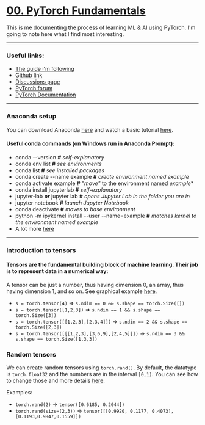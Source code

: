 
# [00. PyTorch Fundamentals](https://www.learnpytorch.io/00_pytorch_fundamentals/)
This is me documenting the process of learning ML & AI using PyTorch. I'm going to note here what I find most interesting.

---------------- 

### Useful links:
- [The guide i'm following](https://colab.research.google.com/github/mrdbourke/pytorch-deep-learning/blob/main/00_pytorch_fundamentals.ipynb) 
- [Github link ](https://github.com/mrdbourke/pytorch-deep-learning)
- [Discussions page](https://github.com/mrdbourke/pytorch-deep-learning/discussions)
- [PyTorch forum](https://discuss.pytorch.org/)
- [PyTorch Documentation](https://pytorch.org/docs/stable/)

-------------------
### Anaconda setup
You can download Anaconda [here](https://www.anaconda.com/download) and watch a basic tutorial [here](https://freelearning.anaconda.cloud/get-started-with-anaconda).

#### Useful conda commands (on Windows run in Anaconda Prompt):
- conda --version **#** *self-explanatory*
- conda env list **#** *see environments*
- conda list **#** *see installed packages*
- conda create --name example **#** *create environment named *example**
- conda activate example **#** *"move"* to the environment named *example**
- conda install jupyterlab **#** *self-explanatory*
- jupyter-lab ***or*** jupyter lab **#** *opens Jupyter Lab in the folder you are in*
- jupyter notebook **#** *launch Jupyter Notebook*
- conda deactivate **#** *moves to base environment*
- python -m ipykernel install --user --name=example **#** *matches kernel to the environment named *example**
- A lot more [here](https://docs.conda.io/projects/conda/en/latest/_downloads/a35958a2a7fa1e927e7dfb61ebcd69a9/conda-4.14.pdf)

---

### Introduction to tensors

#### **Tensors** are the fundamental building block of machine learning. Their job is to represent data in a numerical way:
A tensor can be just a number, thus having dimension 0, an array, thus having dimension 1, and so on. See graphical example [here](https://raw.githubusercontent.com/mrdbourke/pytorch-deep-learning/main/images/00-scalar-vector-matrix-tensor.png).
- `s = torch.tensor(4)` $\Rightarrow$ `s.ndim == 0 && s.shape == torch.Size([])`
- `s = torch.tensor([1,2,3])` $\Rightarrow$ `s.ndim == 1 && s.shape == torch.Size([3])`
- `s = torch.tensor([[1,2,3],[2,3,4]])` $\Rightarrow$ `s.ndim == 2 && s.shape == torch.Size([2,3])`
- `s = torch.tensor([[[1,2,3],[3,6,9],[2,4,5]]])` $\Rightarrow$ `s.ndim == 3 && s.shape == torch.Size([1,3,3])`

### Random tensors

We can create random tensors using `torch.rand()`. By default, the datatype is `torch.float32` and the numbers are in the interval `[0,1)`. You can see how to change those and more details [here](https://pytorch.org/docs/stable/generated/torch.rand.html?highlight=rand#torch.rand).

Examples:

- `torch.rand(2)` $\Rightarrow$ `tensor([0.6185, 0.2044])`
- `torch.rand(size=(2,3))` $\Rightarrow$ `tensor([[0.9920, 0.1177, 0.4073],[0.1193,0.9847,0.1559]])`
<!--stackedit_data:
eyJoaXN0b3J5IjpbMTUzNDE4Mzc1NiwtMTgzMjg0MTkyOCwxMz
A4Mjc1OTI3LC0xMzY2ODM4NDQzLC04NjIzMDQ4NjMsODY4OTA4
ODA5LDE0MDg3NzE0MDMsLTg4Mzk3NzEyOSwxNDI5NTQ2NjgwLD
Q0MDk3NTcyNywtMzc3MDA2MjExLC0yMTQ2MDA2MTg0LC0yMTM5
ODg2ODAsLTEyMjUxMjcyNTcsMTc0NjExOTYwNCwyMTI4NjA0MT
M4LDYyODEyNzQ5LDU1OTI2MTY5OCwtNjMxNzA4OTA3LC0xNjM4
NDI1MTU0XX0=
-->